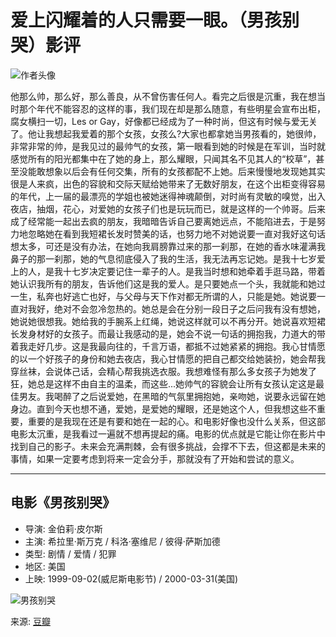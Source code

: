# 爱上闪耀着的人只需要一眼。（男孩别哭）影评

![作者头像](https://img3.doubanio.com/icon/u58111205-257.jpg)

他那么帅，那么好，那么善良，从不曾伤害任何人。看完之后很是沉重，我在想当时那个年代不能容忍的这样的事，我们现在却是那么随意，有些明星会宣布出柜，腐女横扫一切，Les or Gay，好像都已经成为了一种时尚，但这有时候与爱无关了。他让我想起我爱着的那个女孩，女孩么?大家也都拿她当男孩看的，她很帅，非常非常的帅，是我见过的最帅气的女孩，第一眼看到她的时候是在军训，当时就感觉所有的阳光都集中在了她的身上，那么耀眼，只闻其名不见其人的“校草”，甚至没能敢想象以后会有任何交集，所有的女孩都配不上她。后来慢慢地发现她其实很是人来疯，出色的容貌和交际天赋给她带来了无数好朋友，在这个出柜变得容易的年代，上一届的最漂亮的学姐也被她迷得神魂颠倒，对时尚有灵敏的嗅觉，出入夜店，抽烟，花心，对爱她的女孩子们也是玩玩而已，就是这样的一个帅哥。后来成了经常能一起出去疯的朋友，我暗暗告诉自己要离她远点，不能陷进去，于是努力地忽略她在看到我短裙长发时赞美的话，也努力地不对她说要一直对我好这句话想太多，可还是没有办法，在她向我肩膀靠过来的那一刹那，在她的香水味灌满我鼻子的那一刹那，她的气息彻底侵入了我的生活，我无法再忘记她。是我十七岁爱上的人，是我十七岁决定要记住一辈子的人。是我当时想和她牵着手逛马路，带着她认识我所有的朋友，告诉他们这是我的爱人。是只要她点一个头，我就能和她过一生，私奔也好逃亡也好，与父母与天下作对都无所谓的人，只能是她。她说要一直对我好，绝对不会忽冷忽热的。她总是会在分别一段日子之后问我有没有想她，她说她很想我。她给我的手腕系上红绳，她说这样就可以不再分开。她说喜欢短裙长发身材好的女孩子。而最让我感动的是，她会不说一句话的拥抱我，力道大的带着我走好几步。这是我最向往的，千言万语，都抵不过她紧紧的拥抱。我心甘情愿的以一个好孩子的身份和她去夜店，我心甘情愿的把自己都交给她装扮，她会帮我穿丝袜，会说体己话，会精心帮我挑选衣服。我想难怪有那么多女孩子为她发了狂，她总是这样不由自主的温柔，而这些...她帅气的容貌会让所有女孩认定这是最佳男友。我喝醉了之后说爱她，在黑暗的气氛里拥抱她，亲吻她，说要永远留在她身边。直到今天也想不通，爱她，是爱她的耀眼，还是她这个人，但我想这些不重要，重要的是我现在还是有要和她在一起的心。和电影好像也没什么关系，但这部电影太沉重，是我看过一遍就不想再提起的痛。电影的优点就是它能让你在影片中找到自己的影子。未来会充满荆棘，会有很多挑战，会撑不下去，但这都是未来的事情，如果一定要考虑到将来一定会分手，那就没有了开始和尝试的意义。

---

## 电影《男孩别哭》

- 导演: 金伯莉·皮尔斯
- 主演: 希拉里·斯万克 / 科洛·塞维尼 / 彼得·萨斯加德
- 类型: 剧情 / 爱情 / 犯罪
- 地区: 美国
- 上映: 1999-09-02(威尼斯电影节) / 2000-03-31(美国)

![男孩别哭](https://img9.doubanio.com/view/photo/s_ratio_poster/public/p2167014595.webp)

来源: [豆瓣](https://movie.douban.com/subject/1300528/)